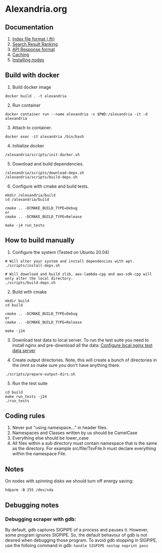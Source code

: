 # Alexandria.org

## Documentation
1. [Index file format (.fti)](/documentation/index_file_format.md)
2. [Search Result Ranking](/documentation/search_result_ranking.md)
3. [API Response format](/documentation/api_response_format.md)
4. [Caching](/documentation/caching.md)
5. [Installing nodes](/documentation/installing_nodes.md)

## Build with docker
1. Build docker image
```
docker build . -t alexandria
```

2. Run container
```
docker container run --name alexandria -v $PWD:/alexandria -it -d alexandria
```
3. Attach to container.
```
docker exec -it alexandria /bin/bash
```
4. Initialize docker
```
/alexandria/scripts/init-docker.sh
```
5. Download and build dependencies.
```
/alexandria/scripts/download-deps.sh
/alexandria/scripts/build-deps.sh
```
6. Configure with cmake and build tests.
```
mkdir /alexandria/build
cd /alexandria/build

cmake .. -DCMAKE_BUILD_TYPE=Debug
or
cmake .. -DCMAKE_BUILD_TYPE=Release

make -j4 run_tests
```

## How to build manually
1. Configure the system (Tested on Ubuntu 20.04)
```
# Will alter your system and install dependencies with apt.
./scripts/install-deps.sh

# Will download and build zlib, aws-lambda-cpp and aws-sdk-cpp will only alter the local directory.
./scripts/build-deps.sh
```

2. Build with cmake
```
mkdir build
cd build

cmake .. -DCMAKE_BUILD_TYPE=Debug
or
cmake .. -DCMAKE_BUILD_TYPE=Release

make -j24
```

3. Download test data to local server.
To run the test suite you need to install nginx and pre-download all the data: [Configure local nginx test data server](/documentation/configure_local_nginx.md)

4. Create output directories. Note, this will create a bunch of directories in the /mnt so make sure you don't have anything there.
```
./scripts/prepare-output-dirs.sh
```

5. Run the test suite
```
cd build
make run_tests -j24
./run_tests
```

## Coding rules
1. Never put "using namespace..." in header files.
2. Namespaces and Classes written by us should be CamelCase
3. Everything else should be lower_case
4. All files within a sub directory must contain namespace that is the same as the directory. For example src/file/TsvFile.h must declare everything within the namespace File.

## Notes
On nodes with spinning disks we should turn off energy saving:
```
hdparm -B 255 /dev/sda
```

## Debugging notes
### Debugging scraper with gdb:
By default, gdb captures SIGPIPE of a process and pauses it. However, some program ignores SIGPIPE. So, the default behavour of gdb is not desired when debugging those program. To avoid gdb stopping in SIGPIPE, use the folloing command in gdb:
```handle SIGPIPE nostop noprint pass```
